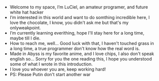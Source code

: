 - Welcome to my space, I’m LuCiel, an amateur programer, and future white hat hacker
- I’m interested in this world and want to do somthing incredible here, I love the chocolate, I know, you didn't ask me but that's my onlyweakpoint.
- I’m currently learning everithing, hope I'll stay here for a long time, maybe till I die.
- How to reach me, well... Good luck with that, I haven't touched grass in a long time, a true programmer don't know how the real word is.
- Made in Abyss is my favorite anime, and I love chips, I also don't speak english so... Sorry for you the one reading this, I hope you understood some of what I wrote in this introduction.
- I love you whoever you are, keep working hard!
- PS: Please Putin don't start another war
<!---
LuCielVSCode/LuCielVSCode is a ✨ special ✨ repository because its `README.md` (this file) appears on your GitHub profile.
You can click the Preview link to take a look at your changes.
--->

